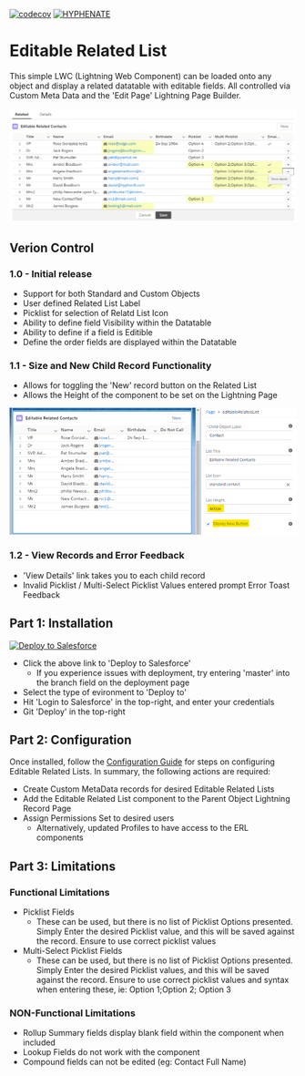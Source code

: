 [![codecov](https://codecov.io/gh/HYPHENATE/EditableRelatedList/branch/master/graph/badge.svg)](https://codecov.io/gh/HYPHENATE/EditableRelatedList)
[![HYPHENATE](https://circleci.com/gh/HYPHENATE/EditableRelatedList.svg?style=svg&&circle-token=297c83f424a06b21dc3b4fa042318223464f67d7)](https://circleci.com/gh/HYPHENATE/EditableRelatedList)

# Editable Related List

This simple LWC (Lightning Web Component) can be loaded onto any object and display a related datatable with editable fields. All controlled via Custom Meta Data and the 'Edit Page' Lightning Page Builder. 

<img src="https://github.com/HYPHENATE/EditableRelatedList/blob/master/images/ERL1.png?raw=true" width="700px"/>


## Verion Control

### 1.0 - Initial release
 - Support for both Standard and Custom Objects
 - User defined Related List Label
 - Picklist for selection of Relatd List Icon
 - Ability to define field Visibility within the Datatable
 - Ability to define if a field is Editible
 - Define the order fields are displayed within the Datatable
 
### 1.1 - Size and New Child Record Functionality
 - Allows for toggling the 'New' record button on the Related List 
 - Allows the Height of the component to be set on the Lightning Page
<img src="https://github.com/HYPHENATE/EditableRelatedList/blob/master/images/Annotation%202020-04-17%20112933.png?raw=true" width="700px"/>

### 1.2 - View Records and Error Feedback
 - 'View Details' link takes you to each child record
 - Invalid Picklist / Multi-Select Picklist Values entered prompt Error Toast Feedback

## Part 1: Installation

<a href="https://githubsfdeploy.herokuapp.com?owner=HYPHENATE&repo=EditableRelatedList">
  <img alt="Deploy to Salesforce"
       src="https://raw.githubusercontent.com/afawcett/githubsfdeploy/master/deploy.png">
</a>

 - Click the above link to 'Deploy to Salesforce'
   - If you experience issues with deployment, try entering 'master' into the branch field on the deployment page
 - Select the type of evironment to 'Deploy to'
 - Hit 'Login to Salesforce' in the top-right, and enter your credentials
 - Git 'Deploy' in the top-right

## Part 2: Configuration

Once installed, follow the <a href="https://github.com/HYPHENATE/EditableRelatedList/blob/master/Editable%20Related%20List%20-%20Configuration.docx?raw=true">Configuration Guide</a> for steps on configuring Editable Related Lists. In summary, the following actions are required: 
 
 - Create Custom MetaData records for desired Editable Related Lists
 - Add the Editable Related List component to the Parent Object Lightning Record Page
 - Assign Permissions Set to desired users 
   - Alternatively, updated Profiles to have access to the ERL components

## Part 3: Limitations

### Functional Limitations
 - Picklist Fields
   - These can be used, but there is no list of Picklist Options presented. Simply Enter the desired Picklist value, and this will be saved against the record. Ensure to use correct picklist values
 - Multi-Select Picklist Fields
   - These can be used, but there is no list of Picklist Options presented. Simply Enter the desired Picklist values, and this will be saved against the record. Ensure to use correct picklist values and syntax when entering these, ie: Option 1;Option 2; Option 3

### NON-Functional Limitations
 - Rollup Summary fields display blank field within the component when included
 - Lookup Fields do not work with the component
 - Compound fields can not be edited (eg: Contact Full Name)
